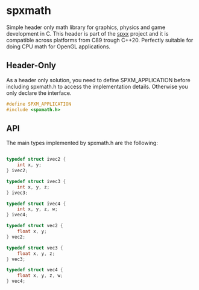# spxmath

Simple header only math library for graphics, physics and game development in C.
This header is part of the [spxx](https://github.com:LogicEu/spxx.git) project and 
it is compatible across platforms from C89 trough C++20. Perfectly suitable for
doing CPU math for OpenGL applications.

## Header-Only

As a header only solution, you need to define 
SPXM_APPLICATION before including spxmath.h to access the
implementation details. Otherwise you only declare the interface.

```C
#define SPXM_APPLICATION
#include <spxmath.h>
```

## API

The main types implemented by spxmath.h are the following:

```C

typedef struct ivec2 {
    int x, y;
} ivec2;

typedef struct ivec3 {
    int x, y, z;
} ivec3;

typedef struct ivec4 {
    int x, y, z, w;
} ivec4;

typedef struct vec2 {
    float x, y;
} vec2;

typedef struct vec3 {
    float x, y, z;
} vec3;

typedef struct vec4 {
    float x, y, z, w;
} vec4;


```
